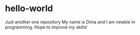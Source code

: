 # hello-world
Just another one repository
My name is Dima and I am newbie in programming. Hope to improve my skills! 
